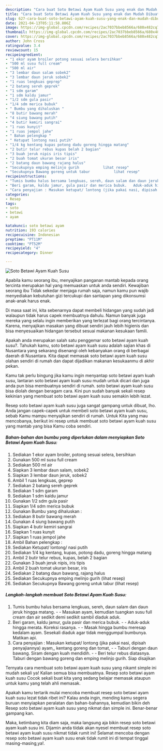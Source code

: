 ```yaml
---
description: "Cara buat Soto Betawi Ayam Kuah Susu yang enak dan Mudah Dibuat"
title: "Cara buat Soto Betawi Ayam Kuah Susu yang enak dan Mudah Dibuat"
slug: 627-cara-buat-soto-betawi-ayam-kuah-susu-yang-enak-dan-mudah-dibuat
date: 2021-04-13T05:11:58.806Z
image: https://img-global.cpcdn.com/recipes/2ac7037bbeb8566a/680x482cq70/soto-betawi-ayam-kuah-susu-foto-resep-utama.jpg
thumbnail: https://img-global.cpcdn.com/recipes/2ac7037bbeb8566a/680x482cq70/soto-betawi-ayam-kuah-susu-foto-resep-utama.jpg
cover: https://img-global.cpcdn.com/recipes/2ac7037bbeb8566a/680x482cq70/soto-betawi-ayam-kuah-susu-foto-resep-utama.jpg
author: John Cross
ratingvalue: 3.4
reviewcount: 15
recipeingredient:
- "1 ekor ayam broiler potong sesuai selera bersihkan"
- "500 ml susu full cream"
- "500 ml air"
- "3 lembar daun salam sobek2"
- "3 lembar daun jeruk sobek2"
- "1 ruas lengkuas geprep"
- "2 batang sereh geprek"
- "1 sdm garam"
- "1 sdm kaldu jamur"
- "1/2 sdm gula pasir"
- "1/4 sdm merica bubuk"
- " Bumbu yang dihaluskan "
- "8 butir bawang merah"
- "4 siung bawang putih"
- "4 butir kemiri sangrai"
- "1 ruas kunyit"
- "1 ruas jempol jahe"
- " Bahan pelengkap "
- " Ketupat lontong nasi putih"
- "1/4 kg kentang kupas potong dadu goreng hingga matang"
- "2 butir telur rebus kupas belah 2 bagian"
- "3 buah jeruk nipis iris tipis"
- "2 buah tomat ukuran besar iris"
- "2 batang daun bawang rajang halus"
- "Secukupnya emping melinjo gurih           lihat resep"
- "Secukupnya Bawang goreng untuk tabur           lihat resep"
recipeinstructions:
- "Tumis bumbu halus bersama lengkuas, sereh, daun salam dan daun jeruk hingga matang.   Masukan ayam, kemudian tuangkan susu full cream dan air sedikit demi sedikit sambil diaduk aduk."
- "Beri garam, kaldu jamur, gula pasir dan merica bubuk.   Aduk-aduk hingga merata. Koreksi rasanya.  Masak hingga bumbu meresap kedalam ayam. Sesekali diaduk agar tidak menggumpal bumbunya. Matikan api."
- "Cara penyajian : Masukan ketupat/ lontong (jika pakai nasi, dipisah penyajiannya) ayam,, kentang goreng dan tomat,   Taburi dengan daun bawang. Siram dengan kuah mendidih.   Beri telur rebus diatasnya. Taburi dengan bawang goreng dan emping melinjo gurih. Siap disajikan"
categories:
- Resep
tags:
- soto
- betawi
- ayam

katakunci: soto betawi ayam 
nutrition: 193 calories
recipecuisine: Indonesian
preptime: "PT11M"
cooktime: "PT52M"
recipeyield: "4"
recipecategory: Dinner

---
```



![Soto Betawi Ayam Kuah Susu](https://img-global.cpcdn.com/recipes/2ac7037bbeb8566a/680x482cq70/soto-betawi-ayam-kuah-susu-foto-resep-utama.jpg)

Apabila kamu seorang ibu, menyajikan panganan mantab kepada orang tercinta merupakan hal yang memuaskan untuk anda sendiri. Kewajiban seorang ibu Tidak sekedar menjaga rumah saja, namun kamu pun wajib menyediakan kebutuhan gizi tercukupi dan santapan yang dikonsumsi anak-anak harus enak.

Di masa  saat ini, kita sebenarnya dapat membeli hidangan yang sudah jadi walaupun tidak harus capek membuatnya dahulu. Namun banyak juga mereka yang selalu ingin memberikan yang terlezat bagi orang tercintanya. Karena, menyajikan masakan yang dibuat sendiri jauh lebih higienis dan bisa menyesuaikan hidangan tersebut sesuai makanan kesukaan famili. 



Apakah anda merupakan salah satu penggemar soto betawi ayam kuah susu?. Tahukah kamu, soto betawi ayam kuah susu adalah sajian khas di Nusantara yang sekarang disenangi oleh kebanyakan orang di berbagai daerah di Nusantara. Kita dapat memasak soto betawi ayam kuah susu olahan sendiri di rumah dan dapat dijadikan makanan kesukaanmu di akhir pekan.

Kamu tak perlu bingung jika kamu ingin menyantap soto betawi ayam kuah susu, lantaran soto betawi ayam kuah susu mudah untuk dicari dan juga anda pun bisa membuatnya sendiri di rumah. soto betawi ayam kuah susu bisa diolah dengan beragam cara. Kini pun sudah banyak sekali resep kekinian yang membuat soto betawi ayam kuah susu semakin lebih lezat.

Resep soto betawi ayam kuah susu juga sangat gampang untuk dibuat, lho. Anda jangan capek-capek untuk membeli soto betawi ayam kuah susu, sebab Kamu mampu menyajikan sendiri di rumah. Untuk Kita yang mau mencobanya, berikut ini resep untuk membuat soto betawi ayam kuah susu yang mantab yang bisa Kamu coba sendiri.

<!--inarticleads1-->

##### Bahan-bahan dan bumbu yang diperlukan dalam menyiapkan Soto Betawi Ayam Kuah Susu:

1. Sediakan 1 ekor ayam broiler, potong sesuai selera, bersihkan
1. Gunakan 500 ml susu full cream
1. Sediakan 500 ml air
1. Siapkan 3 lembar daun salam, sobek2
1. Siapkan 3 lembar daun jeruk, sobek2
1. Ambil 1 ruas lengkuas, geprep
1. Sediakan 2 batang sereh geprek
1. Sediakan 1 sdm garam
1. Sediakan 1 sdm kaldu jamur
1. Gunakan 1/2 sdm gula pasir
1. Siapkan 1/4 sdm merica bubuk
1. Gunakan  Bumbu yang dihaluskan :
1. Sediakan 8 butir bawang merah
1. Gunakan 4 siung bawang putih
1. Siapkan 4 butir kemiri sangrai
1. Siapkan 1 ruas kunyit
1. Siapkan 1 ruas jempol jahe
1. Ambil  Bahan pelengkap :
1. Sediakan  Ketupat/ lontong/ nasi putih
1. Sediakan 1/4 kg kentang, kupas, potong dadu, goreng hingga matang
1. Ambil 2 butir telur rebus, kupas, belah 2 bagian
1. Gunakan 3 buah jeruk nipis, iris tipis
1. Ambil 2 buah tomat ukuran besar, iris
1. Sediakan 2 batang daun bawang, rajang halus
1. Sediakan Secukupnya emping melinjo gurih           (lihat resep)
1. Sediakan Secukupnya Bawang goreng untuk tabur           (lihat resep)




<!--inarticleads2-->

##### Langkah-langkah membuat Soto Betawi Ayam Kuah Susu:

1. Tumis bumbu halus bersama lengkuas, sereh, daun salam dan daun jeruk hingga matang.  -  - Masukan ayam, kemudian tuangkan susu full cream dan air sedikit demi sedikit sambil diaduk aduk.
1. Beri garam, kaldu jamur, gula pasir dan merica bubuk.  -  - Aduk-aduk hingga merata. Koreksi rasanya. -  - Masak hingga bumbu meresap kedalam ayam. Sesekali diaduk agar tidak menggumpal bumbunya. Matikan api.
1. Cara penyajian : Masukan ketupat/ lontong (jika pakai nasi, dipisah penyajiannya) ayam,, kentang goreng dan tomat,  -  - Taburi dengan daun bawang. Siram dengan kuah mendidih.  -  - Beri telur rebus diatasnya. Taburi dengan bawang goreng dan emping melinjo gurih. Siap disajikan




Ternyata cara membuat soto betawi ayam kuah susu yang nikamt simple ini mudah sekali ya! Kalian semua bisa membuatnya. Resep soto betawi ayam kuah susu Cocok sekali buat kita yang sedang belajar memasak ataupun untuk kamu yang telah ahli memasak.

Apakah kamu tertarik mulai mencoba membuat resep soto betawi ayam kuah susu lezat tidak ribet ini? Kalau anda ingin, mending kamu segera buruan menyiapkan peralatan dan bahan-bahannya, kemudian bikin deh Resep soto betawi ayam kuah susu yang nikmat dan simple ini. Benar-benar gampang kan. 

Maka, ketimbang kita diam saja, maka langsung aja bikin resep soto betawi ayam kuah susu ini. Dijamin anda tiidak akan nyesel membuat resep soto betawi ayam kuah susu nikmat tidak rumit ini! Selamat mencoba dengan resep soto betawi ayam kuah susu enak tidak rumit ini di tempat tinggal masing-masing,ya!.

